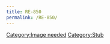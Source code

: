 ```yaml
---
title: RE-850
permalink: /RE-850/
---
```


[Category:Image needed](/Category:Image_needed "wikilink") [Category:Stub](/Category:Stub "wikilink")